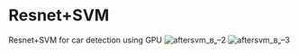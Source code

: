 # Resnet+SVM
Resnet+SVM for car detection using GPU
![aftersvm_в„–2](https://github.com/Ilya0703/Resnet-SVM/assets/129668258/bac3adce-1538-497a-9bee-7c62a0dcc0a1)
![aftersvm_в„–3](https://github.com/Ilya0703/Resnet-SVM/assets/129668258/0285f4fe-42f1-470e-94db-50445fb5dc88)
